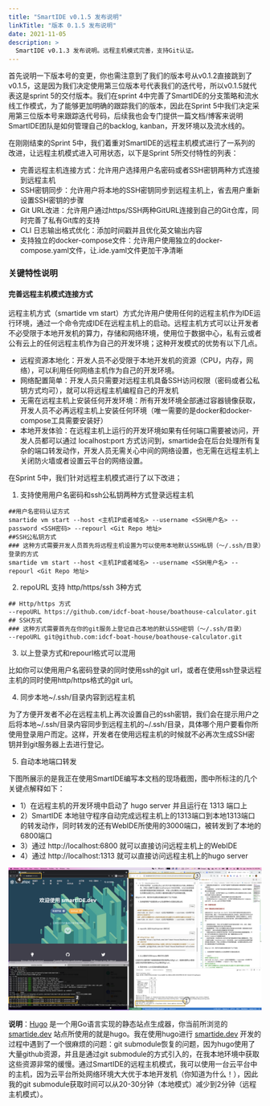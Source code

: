 ```yaml
---
title: "SmartIDE v0.1.5 发布说明"
linkTitle: "版本 0.1.5 发布说明"
date: 2021-11-05
description: >
  SmartIDE v0.1.3 发布说明。远程主机模式完善，支持Git认证。
---
```


首先说明一下版本号的变更，你也需注意到了我们的版本号从v0.1.2直接跳到了v0.1.5，这是因为我们决定使用第三位版本号代表我们的迭代号，所以v0.1.5就代表这是sprint 5的交付版本。我们在sprint 4中完善了SmartIDE的分支策略和流水线工作模式，为了能够更加明确的跟踪我们的版本，因此在Sprint 5中我们决定采用第三位版本号来跟踪迭代号码，后续我也会专门提供一篇文档/博客来说明SmartIDE团队是如何管理自己的backlog, kanban，开发环境以及流水线的。

在刚刚结束的Sprint 5中，我们着重对SmartIDE的远程主机模式进行了一系列的改进，让远程主机模式进入可用状态，以下是Sprint 5所交付特性的列表：

- 完善远程主机连接方式：允许用户选择用户名密码或者SSH密钥两种方式连接到远程主机
- SSH密钥同步：允许用户将本地的SSH密钥同步到远程主机上，省去用户重新设置SSH密钥的步骤
- Git URL改进：允许用户通过https/SSH两种GitURL连接到自己的Git仓库，同时完善了私有Git库的支持
- CLI 日志输出格式优化：添加时间戳并且优化英文输出内容
- 支持独立的docker-compose文件：允许用户使用独立的docker-compose.yaml文件，让.ide.yaml文件更加干净清晰

### 关键特性说明

#### 完善远程主机模式连接方式

远程主机方式（smartide vm start）方式允许用户使用任何的远程主机作为IDE运行环境，通过一个命令完成IDE在远程主机上的启动。远程主机方式可以让开发者不必受限于本地开发机的算力，存储和网络环境，使用位于数据中心，私有云或者公有云上的任何远程主机作为自己的开发环境；这种开发模式的优势有以下几点。

- 远程资源本地化：开发人员不必受限于本地开发机的资源（CPU，内存，网络），可以利用任何网络主机作为自己的开发环境。
- 网络配置简单：开发人员只需要对远程主机具备SSH访问权限（密码或者公私钥方式均可），就可以将远程主机编程自己的开发机
- 无需在远程主机上安装任何开发环境：所有开发环境全部通过容器镜像获取，开发人员不必再远程主机上安装任何环境（唯一需要的是docker和docker-compose工具需要安装好）
- 本地开发体验：在远程主机上运行的开发环境如果有任何端口需要被访问，开发人员都可以通过 localhost:port 方式访问到，smartide会在后台处理所有复杂的端口转发动作，开发人员无需关心中间的网络设置，也无需在远程主机上关闭防火墙或者设置云平台的网络设置。

在Sprint 5中，我们针对远程主机模式进行了以下改进；

1. 支持使用用户名密码和ssh公私钥两种方式登录远程主机

```shell
##用户名密码认证方式
smartide vm start --host <主机IP或者域名> --username <SSH用户名> --password <SSH密码> --repourl <Git Repo 地址>
##SSH公私钥方式
### 这种方式需要开发人员首先将远程主机设置为可以使用本地默认SSH私钥（～/.ssh/目录）登录的方式
smartide vm start --host <主机IP或者域名> --username <SSH用户名> --repourl <Git Repo 地址>
```

2. repoURL 支持 http/https/ssh 3种方式

```shell
## Http/https 方式
--repoURL https://github.com/idcf-boat-house/boathouse-calculator.git
## SSH方式
### 这种方式需要首先在你的git服务上登记自己本地的默认SSH密钥（～/.ssh/目录）
--repoURL git@github.com:idcf-boat-house/boathouse-calculator.git
```

3. 以上登录方式和repourl格式可以混用

比如你可以使用用户名密码登录的同时使用ssh的git url，或者在使用ssh登录远程主机的同时使用http/https格式的git url。

4. 同步本地~/.ssh/目录内容到远程主机

为了方便开发者不必在远程主机上再次设置自己的ssh密钥，我们会在提示用户之后将本地~/.ssh/目录内容同步到远程主机的~/.ssh/目录，具体哪个用户要看你所使用登录用户而定。这样，开发者在使用远程主机的时候就不必再次生成SSH密钥并到git服务器上去进行登记。

5. 自动本地端口转发

下图所展示的是我正在使用SmartIDE编写本文档的现场截图，图中所标注的几个关键点解释如下：

- 1）在远程主机的开发环境中启动了 hugo server 并且运行在 1313 端口上
- 2）SmartIDE 本地驻守程序自动完成远程主机上的1313端口到本地1313端口的转发动作，同时转发的还有WebIDE所使用的3000端口，被转发到了本地的6800端口
- 3）通过 http://localhost:6800 就可以直接访问远程主机上的WebIDE
- 4）通过 http://localhost:1313 就可以直接访问远程主机上的hugo server

![](images/local-port-forwarding.png)

**说明**：[Hugo](https://gohugo.io/) 是一个用Go语言实现的静态站点生成器，你当前所浏览的 [smartide.dev](https://smartide.dev) 站点所使用的就是hugo。我在使用hugo进行 [smartide.dev](https://smartide.dev) 开发的过程中遇到了一个很麻烦的问题：git submodule恢复的问题，因为hugo使用了大量github资源，并且是通过git submodule的方式引入的，在我本地环境中获取这些资源非常的缓慢。通过SmartIDE的远程主机模式，我可以使用一台云平台中的主机，因为云平台所处网络环境大大优于本地开发机（你知道为什么！），因此我的git submodule获取时间可以从20-30分钟（本地模式）减少到2分钟（远程主机模式）。

